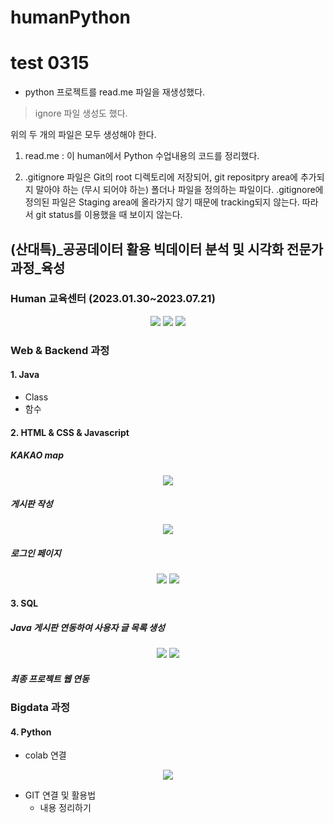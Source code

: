# humanPython

# test 0315

- python 프로젝트를 read.me 파일을 재생성했다.
> ignore 파일 생성도 했다.

위의 두 개의 파일은 모두 생성해야 한다.
1. read.me : 이 human에서 Python 수업내용의 코드를 정리했다.

2. .gitignore 파일은 Git의 root 디렉토리에 저장되어, git repositpry area에 추가되지 말아야 하는 (무시 되어야 하는) 폴더나 파일을 정의하는 파일이다.
    .gitignore에 정의된 파일은 Staging area에 올라가지 않기 때문에 tracking되지 않는다. 따라서 git status를 이용했을 때 보이지 않는다.
    



## (산대특)_공공데이터 활용 빅데이터 분석 및 시각화 전문가 과정_육성 
### Human 교육센터 (2023.01.30~2023.07.21)

<p align = "center">
<img src = "https://user-images.githubusercontent.com/99852881/225185696-68375b53-847f-4b89-8350-66b03ae122d4.jpg">
<img src = "https://user-images.githubusercontent.com/99852881/225193088-ab894340-27e3-4be8-aa2e-eb728cad3d16.jpg">
<img src = "https://user-images.githubusercontent.com/99852881/225195925-8669aee0-633b-4792-b1fb-9ad6e3c11360.jpg">    
</p>


### Web & Backend 과정
#### 1. Java
- Class
- 함수


#### 2. HTML & CSS & Javascript
##### KAKAO map
<p align = "center">
<img src = "https://user-images.githubusercontent.com/99852881/225199787-3caf6301-0926-4877-9b9a-f0fa372a56ce.jpg"> 
</p>

##### 게시판 작성
<p align = "center">
<img src = "https://user-images.githubusercontent.com/99852881/225196943-599088f6-fcd1-47cb-a6c8-0c918a98fab7.jpg"> 
</p>

##### 로그인 페이지
<p align = "center">
<img src = "https://user-images.githubusercontent.com/99852881/225197737-6f68a8a5-c30c-41f7-b58f-41c4cd187d23.jpg"> 
<img src = "https://user-images.githubusercontent.com/99852881/225197881-40d967a6-c29c-481b-be34-a231cd6bb6dd.jpg"> 
</p>

#### 3. SQL
##### Java 게시판 연동하여 사용자 글 목록 생성
<p align = "center">
<img src = "https://user-images.githubusercontent.com/99852881/225198978-187c7d70-134d-40fa-9bea-501e961030c3.jpg"> 
<img src = "https://user-images.githubusercontent.com/99852881/225199743-162ac07f-9651-4dad-a66d-4f8f702d4f07.jpg"> 
</p>

##### 최종 프로젝트 웹 연동

### Bigdata 과정
#### 4. Python
- colab 연결
<p align = "center">
<img src = "https://user-images.githubusercontent.com/99852881/225200027-7c5b0b1a-004d-4b42-a1c4-0bc4e13470c2.jpg">
</p>

- GIT 연결 및 활용법
  -  내용 정리하기



